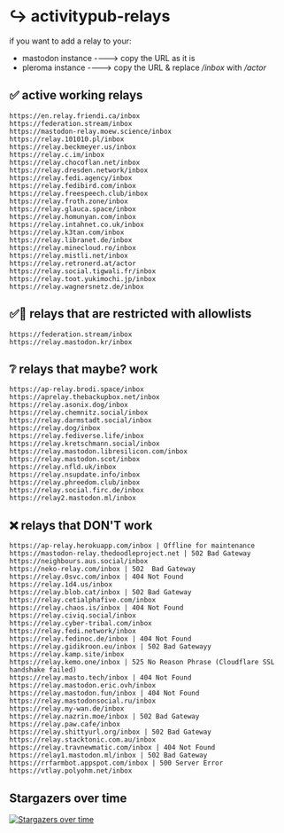 # ↪️ activitypub-relays

if you want to add a relay to your:

- mastodon instance ----> copy the URL as it is
- pleroma instance ----> copy the URL & replace */inbox* with */actor*


## ✅ active working relays
```
https://en.relay.friendi.ca/inbox
https://federation.stream/inbox
https://mastodon-relay.moew.science/inbox
https://relay.101010.pl/inbox
https://relay.beckmeyer.us/inbox
https://relay.c.im/inbox
https://relay.chocoflan.net/inbox
https://relay.dresden.network/inbox
https://relay.fedi.agency/inbox
https://relay.fedibird.com/inbox
https://relay.freespeech.club/inbox
https://relay.froth.zone/inbox
https://relay.glauca.space/inbox
https://relay.homunyan.com/inbox
https://relay.intahnet.co.uk/inbox
https://relay.k3tan.com/inbox
https://relay.libranet.de/inbox
https://relay.minecloud.ro/inbox
https://relay.mistli.net/inbox
https://relay.retronerd.at/actor
https://relay.social.tigwali.fr/inbox
https://relay.toot.yukimochi.jp/inbox
https://relay.wagnersnetz.de/inbox
```
## ✅🚫 relays that are restricted with allowlists
```
https://federation.stream/inbox
https://relay.mastodon.kr/inbox
```
## ❔ relays that maybe? work
```
https://ap-relay.brodi.space/inbox
https://aprelay.thebackupbox.net/inbox
https://relay.asonix.dog/inbox
https://relay.chemnitz.social/inbox
https://relay.darmstadt.social/inbox
https://relay.dog/inbox
https://relay.fediverse.life/inbox
https://relay.kretschmann.social/inbox
https://relay.mastodon.libresilicon.com/inbox
https://relay.mastodon.scot/inbox
https://relay.nfld.uk/inbox
https://relay.nsupdate.info/inbox
https://relay.phreedom.club/inbox
https://relay.social.firc.de/inbox
https://relay2.mastodon.ml/inbox
```

## ❌ relays that DON'T work
```
https://ap-relay.herokuapp.com/inbox | Offline for maintenance
https://mastodon-relay.thedoodleproject.net | 502 Bad Gateway
https://neighbours.aus.social/inbox
https://neko-relay.com/inbox | 502  Bad Gateway
https://relay.0svc.com/inbox | 404 Not Found
https://relay.1d4.us/inbox
https://relay.blob.cat/inbox | 502 Bad Gateway
https://relay.cetialphafive.com/inbox
https://relay.chaos.is/inbox | 404 Not Found
https://relay.civiq.social/inbox
https://relay.cyber-tribal.com/inbox
https://relay.fedi.network/inbox
https://relay.fedinoc.de/inbox | 404 Not Found
https://relay.gidikroon.eu/inbox | 502 Bad Gatewayy
https://relay.kamp.site/inbox
https://relay.kemo.one/inbox | 525 No Reason Phrase (Cloudflare SSL handshake failed)
https://relay.masto.tech/inbox | 404 Not Found
https://relay.mastodon.eric.ovh/inbox
https://relay.mastodon.fun/inbox | 404 Not Found
https://relay.mastodonsocial.ru/inbox
https://relay.my-wan.de/inbox
https://relay.nazrin.moe/inbox | 502 Bad Gateway
https://relay.paw.cafe/inbox
https://relay.shittyurl.org/inbox | 502 Bad Gateway
https://relay.stacktonic.com.au/inbox
https://relay.travnewmatic.com/inbox | 404 Not Found
https://relay1.mastodon.ml/inbox | 502 Bad Gateway
https://rrfarmbot.appspot.com/inbox | 500 Server Error
https://vtlay.polyohm.net/inbox
```


## Stargazers over time

[![Stargazers over time](https://starchart.cc/brodi1/activitypub-relays.svg)](https://starchart.cc/brodi1/activitypub-relays)
